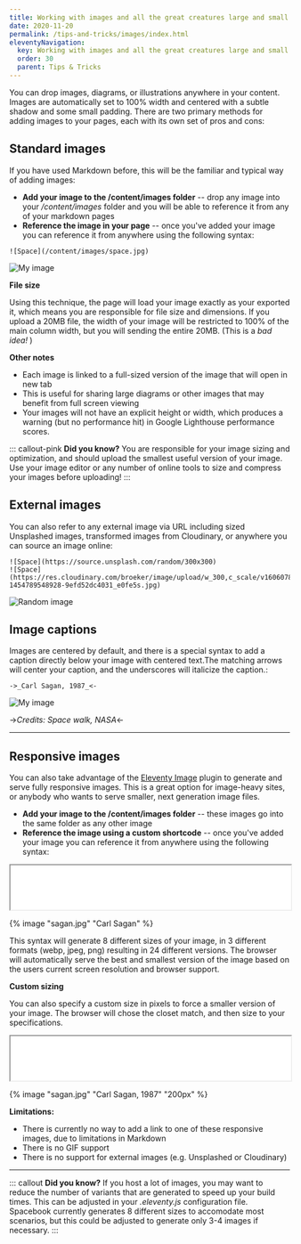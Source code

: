 ```yaml
---
title: Working with images and all the great creatures large and small
date: 2020-11-20
permalink: /tips-and-tricks/images/index.html
eleventyNavigation:
  key: Working with images and all the great creatures large and small
  order: 30 
  parent: Tips & Tricks
---
```

You can drop images, diagrams, or illustrations anywhere in your content. Images are automatically set to 100% width and centered with a subtle shadow and some small padding. There are two primary methods for adding images to your pages, each with its own set of pros and cons:  

## Standard images

If you have used Markdown before, this will be the familiar and typical way of adding images:

* **Add your image to the /content/images folder** -- drop any image into your */content/images* folder and you will be able to reference it from any of your markdown pages
* **Reference the image in your page** -- once you've added your image  you can reference it from anywhere using the following syntax:

```
![Space](/content/images/space.jpg)
```

![My image](/content/images/space.jpg)

**File size**

Using this technique, the page will load your image exactly as your exported it, which means you are responsible for file size and dimensions. If you upload a 20MB file, the width of your image will be restricted to 100% of the main column width, but you will sending the entire 20MB. (This is a *bad idea!* )

**Other notes**

* Each image is linked to a full-sized version of the image that will open in new tab 
* This is useful for sharing large diagrams or other images that may benefit from full screen viewing
* Your images will not have an explicit height or width, which produces a warning (but no performance hit) in Google Lighthouse performance scores.

::: callout-pink 
**Did you know?** You are responsible for your image sizing and optimization, and should upload the smallest useful version of your image. Use your image editor or any number of online tools to size and compress your images before uploading! 
:::

## External images 

You can also refer to any external image via URL including sized Unsplashed images, transformed images from Cloudinary, or anywhere you can source an image online:

```
![Space](https://source.unsplash.com/random/300x300)
![Space](https://res.cloudinary.com/broeker/image/upload/w_300,c_scale/v1606078324/samples/photo-1454789548928-9efd52dc4031_e0fe5s.jpg)
```

![Random image](https://source.unsplash.com/random/300x300)

## Image captions

Images are centered by default, and there is a special syntax to add a caption directly below your image with centered text.The matching arrows will center your caption, and the underscores will italicize the caption.:

```
->_Carl Sagan, 1987_<-
```

![My image](/content/images/space.jpg)

->_Credits: Space walk, NASA_<-

---

## Responsive images

You can also take advantage of the [Eleventy Image](https://www.11ty.dev/docs/plugins/image/) plugin to generate and serve fully responsive images. This is a great option for image-heavy sites, or anybody who wants to serve smaller, next generation image files. 

* **Add your image to the /content/images folder** -- these images go into the same folder as any other image
* **Reference the image using a custom shortcode** -- once you've added your image  you can reference it from anywhere using the following syntax:

<iframe width="100%" height="80" src="/_includes/assets/utils/image.txt"></iframe>

{% image "sagan.jpg" "Carl Sagan" %}

This syntax will generate 8 different sizes of your image, in 3 different formats (webp, jpeg, png) resulting in 24 different versions. The browser will automatically serve the best and smallest version of the image based on the users current screen resolution and browser support.

**Custom sizing**

You can also specify a custom size in pixels to force a smaller version of your image. The browser will chose the closet match, and then size to your specifications.

<iframe width="100%" height="80" src="/_includes/assets/utils/imagesize.txt"></iframe>

{% image "sagan.jpg" "Carl Sagan, 1987" "200px" %}


**Limitations:**

* There is currently no way to add a link to one of these responsive images, due to limitations in Markdown
* There is no GIF support
* There is no support for external images (e.g. Unsplashed or Cloudinary)

---

::: callout
**Did you know?** If you host a lot of images, you may want to reduce the number of variants that are generated to speed up your build times. This can be adjusted in your *.eleventy.js* configuration file. Spacebook currently generates 8 different sizes to accomodate most scenarios, but this could be adjusted to generate only 3-4 images if necessary.
:::
